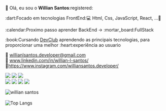   <p>👋 Olá, eu sou o <b>Willian Santos</b>:registered: </p>
 
<p>:dart:Focado em tecnologias FrontEnd:💻 Html, Css, JavaScript, React, ...🚀</p>
<p>:calendar:Proximo passo aprender BackEnd -> :mortar_board:FullStack</p>
<p></p>:book:Cursando <a href="https://rodolfomori.com.br/devclub/" >DevClub</a> aprendendo as principais tecnologias, para proporcionar uma melhor :heart:experiência ao usuario </p>

📧 willianlsantos.developer@gmail.com
<br>
💼 www.linkedin.com/in/willian-l-santos/
<br>
🔗https://www.instagram.com/williansantos.developer/

<a href="https://mail.google.com/mail/u/0/?tab=rm&ogbl#inbox"><img src="https://img.shields.io/badge/Gmail-D14836?style=for-the-badge&logo=gmail&logoColor=white"></a>
<a href="https://www.linkedin.com/in/willian-l-santos/"><img src="https://img.shields.io/badge/LinkedIn-0077B5?style=for-the-badge&logo=linkedin&logoColor=white"></a>
<a href="https://www.instagram.com/williansantos.developer/"><img src="https://img.shields.io/badge/Instagram-E4405F?style=for-the-badge&logo=instagram&logoColor=white" ></a>
<br>
<img src="https://img.shields.io/badge/HTML5-E34F26?style=for-the-badge&logo=html5&logoColor=white">
<img src="https://img.shields.io/badge/CSS3-1572B6?style=for-the-badge&logo=css3&logoColor=white">
<img src="https://img.shields.io/badge/JavaScript-F7DF1E?style=for-the-badge&logo=javascript&logoColor=black">
<img src="https://img.shields.io/badge/Figma-F24E1E?style=for-the-badge&logo=figma&logoColor=white">

![willian santos](https://github-readme-stats.vercel.app/api?username=willianlsantos&show_icons=true&bg_color=DEG,FCFFEE,902EF2,5C0BEE)  
<br>
![Top Langs](https://github-readme-stats.vercel.app/api/top-langs/?username=willianlsantos&layout=compact) 
